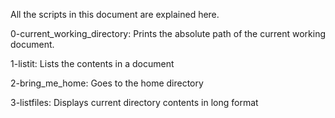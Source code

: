 All the scripts in this document are explained here.

0-current_working_directory:
Prints the absolute path of the current working document.

1-listit:
Lists the contents in a document

2-bring_me_home:
Goes to the home directory

3-listfiles:
Displays current directory contents in long format
